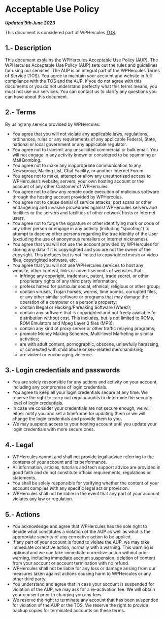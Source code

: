 # Acceptable Use Policy

***Updated 9th June 2023***

This document is considered part of WPHercules [TOS](https://terms.wphercules.com/Terms_of_Service).

## 1.- Description

This document explains the WPHercules Acceptable Use Policy (AUP). The WPHercules Acceptable Use Policy (AUP) sets out the rules and guidelines for using our services. The AUP is an integral part of the WPHercules Terms of Service (TOS). You agree to maintain your account and website in full compliance with the TOS and the AUP. If you do not agree with this documents or you do not understand perfectly what this terms means, you must not use our services. You can contact us to clarify any questions you can have about this document.

## 2.- Terms

By using any service provided by WPHercules:

- You agree that you will not violate any applicable laws, regulations, ordinances, rules or any requirements of any applicable Federal, State, national or local government or any applicable regulator.
- You agree not to transmit any unsolicited commercial or bulk email. You will not engage in any activity known or considered to be spamming or Mail Bombing.
- You agree not to make any inappropriate communication to any Newsgroup, Mailing List, Chat Facility, or another Internet Forum.
- You agree not to make, attempt or allow any unauthorized access to WPHercules’s website, servers, your own hosting account or the account of any other Customer of WPHercules.
- You agree not to allow any remote code execution of malicious software through the hosting account provided by WPHercules.
- You agree not to cause denial of service attacks, port scans or other endangering and invasive procedures against WPHercules servers and facilities or the servers and facilities of other network hosts or Internet users.
- You agree not to forge the signature or other identifying mark or code of any other person or engage in any activity (including "spoofing") to attempt to deceive other persons regarding the true identity of the User (excluding the use of anonymous remailers or Internet nicknames).
- You agree that you will not use the account provided by WPHercules for storing any data if it is copyrighted and you are not the owner of the copyright. This includes but is not limited to copyrighted music or video files, copyrighted software, etc.
- You agree that you will not use WPHercules services to host any website, other content, links or advertisements of websites that:
    - infringe any copyright, trademark, patent, trade secret, or other proprietary rights of any third party information;
    - profess hatred for particular social, ethnical, religious or other group;
    - contain viruses, Trojan horses, worms, time bombs, corrupted files, or any other similar software or programs that may damage the operation of a computer or a person's property;
    - contain Illegal or Hacking/Phreaking Software (Warez);
    - contain any software that is copyrighted and not freely available for distribution without cost. This includes, but is not limited to ROMs, ROM Emulators and Mpeg Layer 3 files (MP3);
    - contain any kind of proxy server or other traffic relaying programs;
    - promote Money Making Schemes, Multi-level Marketing or similar activities;
    - are with adult content, pornographic, obscene, unlawfully harassing, or connected with child abuse or sex-related merchandising;
    - are violent or encouraging violence.

## 3.- Login credentials and passwords

- You are solely responsible for any actions and activity on your account, including any compromise of login credentials.
- You agree to keep all your login credentials secure at any time. We reserve the right to carry out regular audits to determine the security level of login credentials.
- In case we consider your credentials are not secure enough, we will either notify you and set a timeframe for updating them or we will change the login credentials and provide them to you.
- We may suspend access to your hosting account until you update your login credentials with more secure ones.

## 4.- Legal

- WPHercules cannot and shall not provide legal advice referring to the contents of your account and its performance.
- All information, articles, tutorials and tech support advice are provided in good faith and do not constitute official requirements, regulations or statements.
- You shall be solely responsible for verifying whether the content of your account complies with any specific legal act or provision.
- WPHercules shall not be liable in the event that any part of your account violates any law or regulation.

## 5.- Actions

- You acknowledge and agree that WPHercules has the sole right to decide what constitutes a violation of the AUP as well as what is the appropriate severity of any corrective action to be applied.
- If any part of your account is found to violate the AUP, we may take immediate corrective action, normally with a warning. This warning is optional and we can take immediate corrective action without prior warning, including immediate account suspension, deletion of content from your account or account termination with no refund.
- WPHercules shall not be liable for any loss or damage arising from our measures taken against actions causing harm to WPHercules or any other third party.
- You understand and agree that in case your account is suspended for violation of the AUP, we may ask for a re-activation fee. We will obtain your consent prior to charging you any fees.
- We reserve the right to terminate any account that has been suspended for violation of the AUP or the TOS. We reserve the right to provide backup copies for terminated accounts on these terms.
